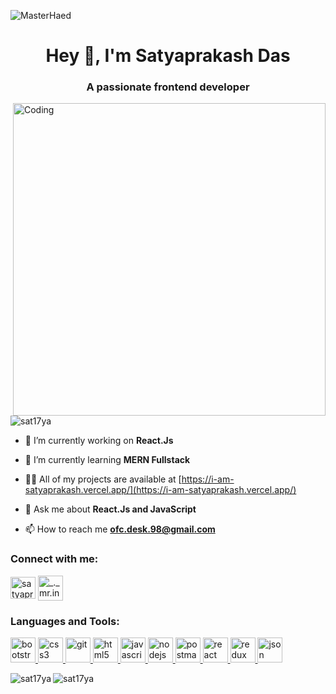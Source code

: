 ![MasterHaed](https://camo.githubusercontent.com/ce68b2fdf74b20a2e80ee6cbe96c4bed95da29cae1825c749e854c67ddc35e9e/68747470733a2f2f6d69722d73332d63646e2d63662e626568616e63652e6e65742f70726f6a6563745f6d6f64756c65732f6d61785f313230302f37393733313536383039373539392e356235306263613437373733352e6a7067)
<h1 align="center">Hey 👋, I'm Satyaprakash Das</h1>
<h3 align="center">A passionate frontend developer</h3>
<img align="right" alt="Coding" width="500" src="https://camo.githubusercontent.com/34e2391334d75246d9c86c0a470a4b5606ab4dc84fb803930bc89635b4fce9c9/68747470733a2f2f7777772e6c616d626461746573742e636f6d2f7265736f75726365732f696d616765732f6e65777332342e676966"

<p align="left"> <img src="https://komarev.com/ghpvc/?username=sat17ya&label=Profile%20views&color=0e75b6&style=flat" alt="sat17ya" /> </p>



- 🔭 I’m currently working on **React.Js**

- 🌱 I’m currently learning **MERN Fullstack**

- 👨‍💻 All of my projects are available at [https://i-am-satyaprakash.vercel.app/](https://i-am-satyaprakash.vercel.app/)

- 💬 Ask me about **React.Js and JavaScript**

- 📫 How to reach me **ofc.desk.98@gmail.com**

<h3 align="left">Connect with me:</h3>
<p align="left">
<a href="https://linkedin.com/in/satyaprakash-das" target="blank"><img align="center" src="https://www.vectorlogo.zone/logos/linkedin/linkedin-icon.svg" alt="satyaprakash-das" height="35" width="40" /></a>
<a href="https://instagram.com/_._mr.incognito_._" target="blank"><img align="center" src="https://www.vectorlogo.zone/logos/instagram/instagram-icon.svg" alt="_._mr.incognito_._" height="40" width="40" /></a>
</p>

<h3 align="left">Languages and Tools:</h3>
<p  align="left"> <a href="https://getbootstrap.com" target="_blank" rel="noreferrer"> <img src="https://www.vectorlogo.zone/logos/getbootstrap/getbootstrap-icon.svg" alt="bootstrap" width="40" height="40"/> </a> <a href="https://www.w3schools.com/css/" target="_blank" rel="noreferrer"> <img src="https://www.vectorlogo.zone/logos/w3_css/w3_css-icon.svg" alt="css3" width="40" height="40"/> </a> <a href="https://git-scm.com/" target="_blank" rel="noreferrer"> <img src="https://www.vectorlogo.zone/logos/git-scm/git-scm-icon.svg" alt="git" width="40" height="40"/> </a> <a href="https://www.w3.org/html/" target="_blank" rel="noreferrer"> <img src="https://www.vectorlogo.zone/logos/w3_html5/w3_html5-icon.svg" alt="html5" width="40" height="40"/> </a> <a href="https://developer.mozilla.org/en-US/docs/Web/JavaScript" target="_blank" rel="noreferrer"> <img src="https://upload.vectorlogo.zone/logos/javascript/images/239ec8a4-163e-4792-83b6-3f6d96911757.svg" alt="javascript" width="40" height="40"/> </a> <a href="https://nodejs.org" target="_blank" rel="noreferrer"> <img src="https://www.vectorlogo.zone/logos/nodejs/nodejs-icon.svg" alt="nodejs" width="40" height="40"/> </a> <a href="https://postman.com" target="_blank" rel="noreferrer"> <img src="https://www.vectorlogo.zone/logos/getpostman/getpostman-icon.svg" alt="postman" width="40" height="40"/> </a> <a href="https://reactjs.org/" target="_blank" rel="noreferrer"> <img src="https://www.vectorlogo.zone/logos/reactjs/reactjs-icon.svg" alt="react" width="40" height="40"/> </a> <a href="https://redux.js.org" target="_blank" rel="noreferrer"> <img src="https://iconape.com/wp-content/files/aq/371394/svg/371394.svg" alt="redux" width="40" height="40"/> </a> <a href="https://www.w3schools.com/js/js_json_intro.asp" target="_blank" rel="noreferrer"> <img src="https://www.vectorlogo.zone/logos/json/json-icon.svg" alt="json" width="40" height="40"/> </a> </p>

<p><img align="left" src="https://github-readme-stats.vercel.app/api/top-langs?username=sat17ya&show_icons=true&locale=en&layout=compact" alt="sat17ya" /></p>



<p><img align="center" src="https://github-readme-streak-stats.herokuapp.com/?user=sat17ya&" alt="sat17ya" /></p>

